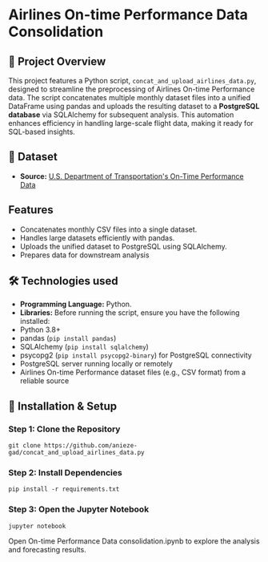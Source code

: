 # Airlines On-time Performance Data Consolidation

## 📌 Project Overview
This project features a Python script, `concat_and_upload_airlines_data.py`, designed to streamline the preprocessing of Airlines On-time Performance data. The script concatenates multiple monthly dataset files into a unified DataFrame using pandas and uploads the resulting dataset to a **PostgreSQL database** via SQLAlchemy for subsequent analysis. This automation enhances efficiency in handling large-scale flight data, making it ready for SQL-based insights.
## 📂 Dataset
- **Source:** [ U.S. Department of Transportation's On-Time Performance Data](https://transtats.bts.gov/Tables.asp?QO_VQ=EFD&QO_anzr=Nv4yv0r%FDb0-gvzr%FDcr4s14zn0pr%FDQn6n&QO_fu146_anzr=b0-gvzr)
## Features
- Concatenates monthly CSV files into a single dataset.
- Handles large datasets efficiently with pandas.
- Uploads the unified dataset to PostgreSQL using SQLAlchemy.
- Prepares data for downstream analysis 
## 🛠️ Technologies used
- **Programming Language:** Python.
- **Libraries:** Before running the script, ensure you have the following installed:
- Python 3.8+
- pandas (`pip install pandas`)
- SQLAlchemy (`pip install sqlalchemy`)
- psycopg2 (`pip install psycopg2-binary`) for PostgreSQL connectivity
- PostgreSQL server running locally or remotely
- Airlines On-time Performance dataset files (e.g., CSV format) from a reliable source
  
## 🔧 Installation & Setup

### **Step 1: Clone the Repository**
```
git clone https://github.com/anieze-gad/concat_and_upload_airlines_data.py
```

### **Step 2: Install Dependencies**
```
pip install -r requirements.txt
```

### **Step 3: Open the Jupyter Notebook**
```
jupyter notebook
```
Open On-time Performance Data consolidation.ipynb to explore the analysis and forecasting results.
